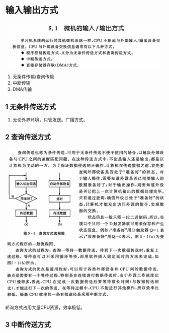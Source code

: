 # 输入输出方式

![alt text](image.png)

1. 无条件传输/查询传输
2. 中断传输
3. DMA传输


## 1 无条件传送方式

1. 无论外界环境，只管发送。广播方式。


## 2 查询传送方式

![alt text](image-1.png)
![查询方式](image-2.png)

轮询方式占用大量CPU资源，效率极低。


## 3 中断传送方式
